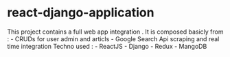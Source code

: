 # react-django-application
This project contains a full web app integration .
It is composed basicly from :
        - CRUDs for user admin and articls 
        - Google Search Api scraping and real time integration
Techno used : 
        - ReactJS 
        - Django 
        - Redux
        - MangoDB 
